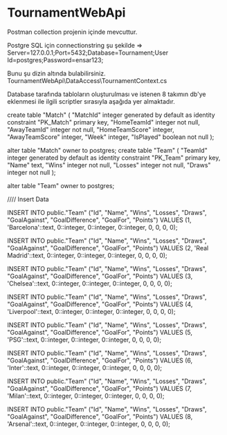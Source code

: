 # TournamentWebApi

Postman collection projenin içinde mevcuttur.

Postgre SQL için connectionstring şu şekilde => Server=127.0.0.1;Port=5432;Database=Tournament;User Id=postgres;Password=ensar123;

Bunu şu dizin altında bulabilirsiniz. TournamentWebApi\DataAccess\TournamentContext.cs

Database tarafında tabloların oluşturulması ve istenen 8 takımın db'ye eklenmesi ile ilgili scriptler sırasıyla aşağıda yer almaktadır.


create table "Match"
(
    "MatchId"       integer generated by default as identity
        constraint "PK_Match"
            primary key,
    "HomeTeamId"    integer not null,
    "AwayTeamId"    integer not null,
    "HomeTeamScore" integer,
    "AwayTeamScore" integer,
    "Week"          integer,
    "IsPlayed"      boolean not null
);



alter table "Match"
    owner to postgres;
create table "Team"
(
    "TeamId" integer generated by default as identity
        constraint "PK_Team"
            primary key,
    "Name"   text,
    "Wins"   integer not null,
    "Losses" integer not null,
    "Draws"  integer not null
);

alter table "Team"
    owner to postgres;




//// Insert Data 


INSERT INTO public."Team" ("Id", "Name", "Wins", "Losses", "Draws", "GoalAgainst", "GoalDifference", "GoalFor",
                           "Points")
VALUES (1, 'Barcelona'::text, 0::integer, 0::integer, 0::integer, 0, 0, 0, 0);

INSERT INTO public."Team" ("Id", "Name", "Wins", "Losses", "Draws", "GoalAgainst", "GoalDifference", "GoalFor",
                           "Points")
VALUES (2, 'Real Madrid'::text, 0::integer, 0::integer, 0::integer, 0, 0, 0, 0);

INSERT INTO public."Team" ("Id", "Name", "Wins", "Losses", "Draws", "GoalAgainst", "GoalDifference", "GoalFor",
                           "Points")
VALUES (3, 'Chelsea'::text, 0::integer, 0::integer, 0::integer, 0, 0, 0, 0);

INSERT INTO public."Team" ("Id", "Name", "Wins", "Losses", "Draws", "GoalAgainst", "GoalDifference", "GoalFor",
                           "Points")
VALUES (4, 'Liverpool'::text, 0::integer, 0::integer, 0::integer, 0, 0, 0, 0);

INSERT INTO public."Team" ("Id", "Name", "Wins", "Losses", "Draws", "GoalAgainst", "GoalDifference", "GoalFor",
                           "Points")
VALUES (5, 'PSG'::text, 0::integer, 0::integer, 0::integer, 0, 0, 0, 0);

INSERT INTO public."Team" ("Id", "Name", "Wins", "Losses", "Draws", "GoalAgainst", "GoalDifference", "GoalFor",
                           "Points")
VALUES (6, 'Inter'::text, 0::integer, 0::integer, 0::integer, 0, 0, 0, 0);

INSERT INTO public."Team" ("Id", "Name", "Wins", "Losses", "Draws", "GoalAgainst", "GoalDifference", "GoalFor",
                           "Points")
VALUES (7, 'Milan'::text, 0::integer, 0::integer, 0::integer, 0, 0, 0, 0);

INSERT INTO public."Team" ("Id", "Name", "Wins", "Losses", "Draws", "GoalAgainst", "GoalDifference", "GoalFor",
                           "Points")
VALUES (8, 'Arsenal'::text, 0::integer, 0::integer, 0::integer, 0, 0, 0, 0);

